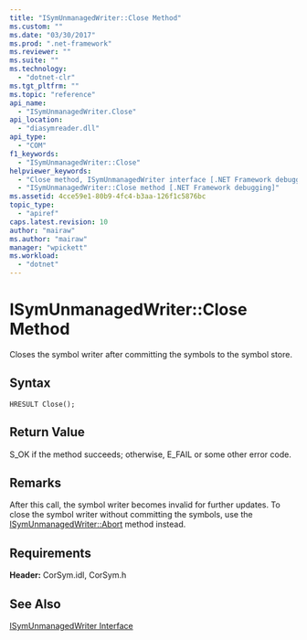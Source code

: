 ```yaml
---
title: "ISymUnmanagedWriter::Close Method"
ms.custom: ""
ms.date: "03/30/2017"
ms.prod: ".net-framework"
ms.reviewer: ""
ms.suite: ""
ms.technology: 
  - "dotnet-clr"
ms.tgt_pltfrm: ""
ms.topic: "reference"
api_name: 
  - "ISymUnmanagedWriter.Close"
api_location: 
  - "diasymreader.dll"
api_type: 
  - "COM"
f1_keywords: 
  - "ISymUnmanagedWriter::Close"
helpviewer_keywords: 
  - "Close method, ISymUnmanagedWriter interface [.NET Framework debugging]"
  - "ISymUnmanagedWriter::Close method [.NET Framework debugging]"
ms.assetid: 4cce59e1-80b9-4fc4-b3aa-126f1c5876bc
topic_type: 
  - "apiref"
caps.latest.revision: 10
author: "mairaw"
ms.author: "mairaw"
manager: "wpickett"
ms.workload: 
  - "dotnet"
---
```

# ISymUnmanagedWriter::Close Method
Closes the symbol writer after committing the symbols to the symbol store.  
  
## Syntax  
  
```  
HRESULT Close();  
```  
  
## Return Value  
 S_OK if the method succeeds; otherwise, E_FAIL or some other error code.  
  
## Remarks  
 After this call, the symbol writer becomes invalid for further updates. To close the symbol writer without committing the symbols, use the [ISymUnmanagedWriter::Abort](../../../../docs/framework/unmanaged-api/diagnostics/isymunmanagedwriter-abort-method.md) method instead.  
  
## Requirements  
 **Header:** CorSym.idl, CorSym.h  
  
## See Also  
 [ISymUnmanagedWriter Interface](../../../../docs/framework/unmanaged-api/diagnostics/isymunmanagedwriter-interface.md)
